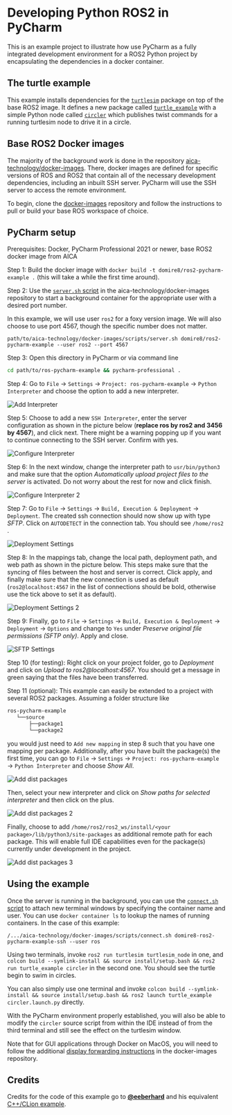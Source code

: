 # Developing Python ROS2 in PyCharm

This is an example project to illustrate how use PyCharm as a fully integrated development environment for a ROS2 Python
project by encapsulating the dependencies in a docker container.

## The turtle example

This example installs dependencies for the [`turtlesim`](http://wiki.ros.org/turtlesim) package on top of the base ROS2
image. It defines a new package called [`turtle_example`](./turtle_example) with a simple Python node
called [`circler`](./turtle_example/scripts/circler) which publishes twist commands for a running turtlesim node to
drive it in a circle.

## Base ROS2 Docker images

The majority of the background work is done in the
repository [aica-technology/docker-images](https://github.com/aica-technology/docker-images). There, docker images are
defined for specific versions of ROS and ROS2 that contain all of the necessary development dependencies, including an
inbuilt SSH server. PyCharm will use the SSH server to access the remote environment.

To begin, clone the [docker-images](https://github.com/aica-technology/docker-images) repository and follow the
instructions to pull or build your base ROS workspace of choice.

## PyCharm setup

Prerequisites: Docker, PyCharm Professional 2021 or newer, base ROS2 docker image from AICA

Step 1: Build the docker image with `docker build -t domire8/ros2-pycharm-example .` (this will take a while the first
time around).

Step 2: Use the [`server.sh` script](https://github.com/aica-technology/docker-images/blob/master/scripts/server.sh) in
the aica-technology/docker-images repository to start a background container for the appropriate user with a desired
port number.

In this example, we will use user `ros2` for a foxy version image. We will also choose to use port 4567, though the
specific number does not matter.

```shell script
path/to/aica-technology/docker-images/scripts/server.sh domire8/ros2-pycharm-example --user ros2 --port 4567
```

Step 3: Open this directory in PyCharm or via command line

```bash
cd path/to/ros-pycharm-example && pycharm-professional .
```

Step 4: Go to `File` &rarr; `Settings` &rarr; `Project: ros-pycharm-example` &rarr; `Python Interpreter` and choose the
option to add a new interpreter.

![Add Interpreter](img/add_interpreter.png)

Step 5: Choose to add a new `SSH Interpreter`, enter the server configuration as shown in the picture below (**replace
ros by ros2 and 3456 by 4567**), and click next. There might be a warning popping up if you want to continue connecting
to the SSH server. Confirm with yes.

![Configure Interpreter](img/configure_interpreter.png)

Step 6: In the next window, change the interpreter path to `usr/bin/python3` and make sure that the option
*Automatically upload project files to the server* is activated. Do not worry about the rest for now and click finish.

![Configure Interpreter 2](img/configure_interpreter_2.png)

Step 7: Go to `File` &rarr; `Settings` &rarr; `Build, Execution & Deployment` &rarr; `Deployment`. The created ssh
connection should now show up with type *SFTP*. Click on `AUTODETECT` in the connection tab. You should see `/home/ros2`
.

![Deployment Settings](img/deployment_settings.png)

Step 8: In the mappings tab, change the local path, deployment path, and web path as shown in the picture below. This
steps make sure that the syncing of files between the host and server is correct. Click apply, and finally make sure
that the new connection is used as default (`ros2@localhost:4567` in the list of connections should be bold, otherwise
use the tick above to set it as default).

![Deployment Settings 2](img/deployment_settings_2.png)

Step 9: Finally, go to `File` &rarr; `Settings` &rarr; `Build, Execution & Deployment` &rarr; `Deployment`
&rarr; `Options` and change to `Yes` under *Preserve original file permissions (SFTP only)*. Apply and close.

![SFTP Settings](img/sftp_settings.png)

Step 10 (for testing): Right click on your project folder, go to *Deployment* and click on
*Upload to ros2@localhost:4567*. You should get a message in green saying that the files have been transferred.

Step 11 (optional): This example can easily be extended to a project with several ROS2 packages. Assuming a folder
structure like

```bash
ros-pycharm-example
   └──source
       ├──package1
       └──package2
```

you would just need to `Add new mapping` in step 8 such that you have one mapping per package. Additionally, after you
have built the package(s) the first time, you can go to `File` &rarr; `Settings` &rarr; `Project: ros-pycharm-example`
&rarr; `Python Interpreter` and choose *Show All*.

![Add dist packages](img/add_dist_packages.png)

Then, select your new interpreter and click on *Show paths for selected interpreter* and then click on the plus.

![Add dist packages 2](img/add_dist_packages_2.png)

Finally, choose to add `/home/ros2/ros2_ws/install/<your package>/lib/python3/site-packages` as additional remote path
for each package. This will enable full IDE capabilities even for the package(s) currently under development in the
project.

![Add dist packages 3](img/add_dist_packages_3.png)

## Using the example

Once the server is running in the background, you can use
the [`connect.sh` script](https://github.com/aica-technology/docker-images/blob/master/scripts/connect.sh)
to attach new terminal windows by specifying the container name and user. You can use `docker container ls` to lookup
the names of running containers. In the case of this example:

```shell script
/.../aica-technology/docker-images/scripts/connect.sh domire8-ros2-pycharm-example-ssh --user ros
```

Using two terminals, invoke `ros2 run turtlesim turtlesim_node` in one,
and `colcon build --symlink-install && source install/setup.bash && ros2 run turtle_example circler` in the second one.
You should see the turtle begin to swim in circles.

You can also simply use one terminal and
invoke `colcon build --symlink-install && source install/setup.bash && ros2 launch turtle_example circler.launch.py`
directly.

With the PyCharm environment properly established, you will also be able to modify the `circler` source script from
within the IDE instead of from the third terminal and still see the effect on the turtlesim window.

Note that for GUI applications through Docker on MacOS, you will need to follow the additional
[display forwarding instructions](https://github.com/aica-technology/docker-images#notes-on-x11-display-forwarding-for-mac)
in the docker-images repository.

## Credits

Credits for the code of this example go to **[@eeberhard](https://github.com/eeberhard)** and his
equivalent [C++/CLion example](https://github.com/eeberhard/ros-clion-example).
